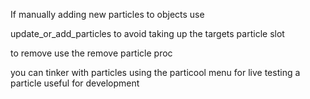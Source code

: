 If manually adding new particles to objects use

update_or_add_particles to avoid taking up the targets particle slot

to remove use the remove particle proc

you can tinker with particles using the particool menu for live testing a particle useful for development
